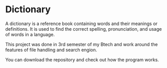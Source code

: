 # Dictionary
A dictionary is a reference book containing words and their meanings or definitions. It is used to find the correct spelling, pronunciation, and usage of words in a language.
<p></p>
This project was done in 3rd semester of my Btech and work around the features of file handling and search engion.</p>
You can download the repository and check out how the program works.
